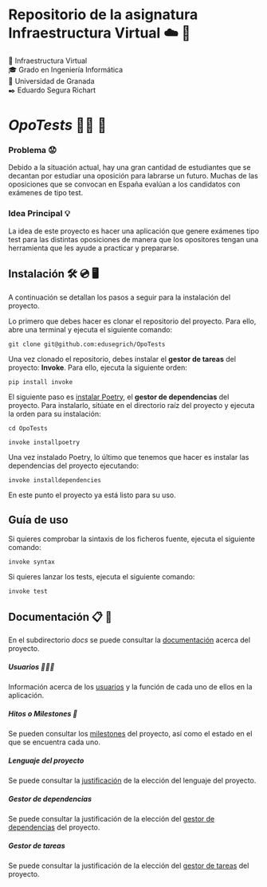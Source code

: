 # Repositorio de la asignatura Infraestructura Virtual ☁️ 📱
📝 Infraestructura Virtual  
🎓 Grado en Ingeniería Informática  
🏫 Universidad de Granada  
✒️ Eduardo Segura Richart  

# *OpoTests* 👨‍🎓 📑
### Problema 😟
Debido a la situación actual, hay una gran cantidad de estudiantes que se decantan por estudiar una oposición para labrarse un futuro. Muchas de las oposiciones que se convocan en España evalúan a los candidatos con exámenes de tipo test.

### Idea Principal 💡
La idea de este proyecto es hacer una aplicación que genere exámenes tipo test para las distintas oposiciones de manera que los opositores tengan una herramienta que les ayude a practicar y prepararse.  


## Instalación 🛠️ 💿 🖥️
A continuación se detallan los pasos a seguir para la instalación del proyecto.  

Lo primero que debes hacer es clonar el repositorio del proyecto. Para ello, abre una terminal y ejecuta el siguiente comando:  
```
git clone git@github.com:edusegrich/OpoTests
```

Una vez clonado el repositorio, debes instalar el **gestor de tareas** del proyecto: **Invoke**. Para ello, ejecuta la siguiente orden:  
```
pip install invoke
```  

El siguiente paso es  [instalar Poetry](https://python-poetry.org/docs/#installation), el **gestor de dependencias** del proyecto. Para instalarlo, sitúate en el directorio raíz del proyecto y ejecuta la orden para su instalación:
```
cd OpoTests
```
```
invoke installpoetry
```
  
Una vez instalado Poetry, lo último que tenemos que hacer es instalar las dependencias del proyecto ejecutando:  
```
invoke installdependencies
```

En este punto el proyecto ya está listo para su uso.

## Guía de uso
Si quieres comprobar la sintaxis de los ficheros fuente, ejecuta el siguiente comando:
```
invoke syntax
```
  
Si quieres lanzar los tests, ejecuta el siguiente comando:
```
invoke test
```

## Documentación 📋 📂
En el subdirectorio *docs* se puede consultar la [documentación](https://github.com/edusegrich/OpoTests/tree/Objetivo-1/docs) acerca del proyecto.

##### Usuarios 🧑‍🤝‍🧑
Información acerca de los [usuarios](https://github.com/edusegrich/OpoTests/blob/Objetivo-1/docs/tipos_de_usuario.md) y la función de cada uno de ellos en la aplicación.

##### Hitos o Milestones 🚩
Se pueden consultar los [milestones](https://github.com/edusegrich/OpoTests/blob/Objetivo-1/docs/milestones.md) del proyecto, así como el estado en el que se encuentra cada uno.

##### Lenguaje del proyecto
Se puede consultar la [justificación](https://github.com/aleveji/OpoTests/blob/Objetivo-2/docs/justificacion_eleccion_lenguaje.md) de la elección del lenguaje del proyecto.

##### Gestor de dependencias
Se puede consultar la justificación de la elección del [gestor de dependencias](https://github.com/edusegrich/OpoTests/blob/Objetivo-3/docs/justificacion_gestor_dependencias.md) del proyecto.

##### Gestor de tareas
Se puede consultar la justificación de la elección del [gestor de tareas](https://github.com/edusegrich/OpoTests/blob/Objetivo-3/docs/justificacion_gestor_tareas.md) del proyecto.